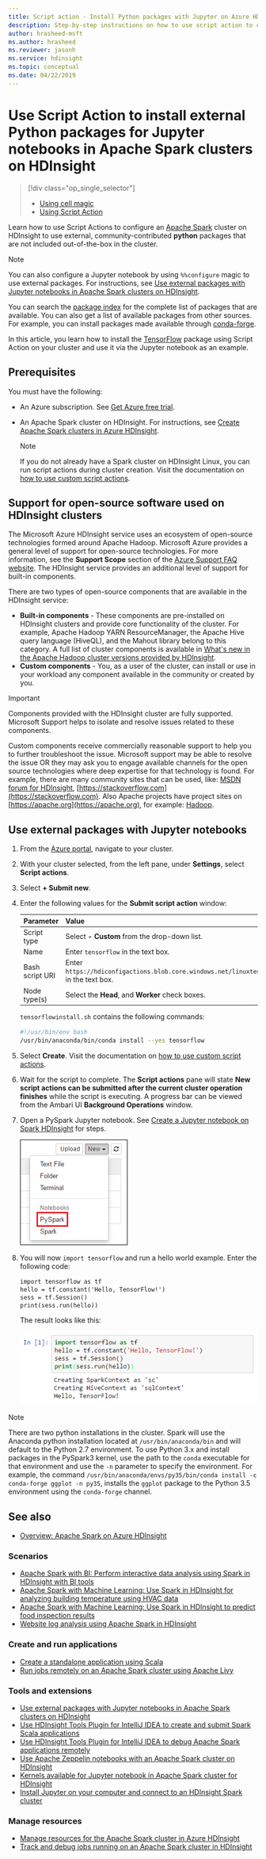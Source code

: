 ```yaml
---
title: Script action - Install Python packages with Jupyter on Azure HDInsight 
description: Step-by-step instructions on how to use script action to configure Jupyter notebooks available with HDInsight Spark clusters to use external python packages.
author: hrasheed-msft
ms.author: hrasheed
ms.reviewer: jasonh
ms.service: hdinsight
ms.topic: conceptual
ms.date: 04/22/2019
---
```


# Use Script Action to install external Python packages for Jupyter notebooks in Apache Spark clusters on HDInsight
> [!div class="op_single_selector"]
> * [Using cell magic](apache-spark-jupyter-notebook-use-external-packages.md)
> * [Using Script Action](apache-spark-python-package-installation.md)

Learn how to use Script Actions to configure an [Apache Spark](https://spark.apache.org/) cluster on HDInsight to use external, community-contributed **python** packages that are not included out-of-the-box in the cluster.

> [!NOTE]  
> You can also configure a Jupyter notebook by using `%%configure` magic to use external packages. For instructions, see [Use external packages with Jupyter notebooks in Apache Spark clusters on HDInsight](apache-spark-jupyter-notebook-use-external-packages.md).

You can search the [package index](https://pypi.python.org/pypi) for the complete list of packages that are available. You can also get a list of available packages from other sources. For example, you can install packages made available through [conda-forge](https://conda-forge.org/feedstocks/).

In this article, you learn how to install the [TensorFlow](https://www.tensorflow.org/) package using Script Action on your cluster and use it via the Jupyter notebook as an example.

## Prerequisites
You must have the following:

* An Azure subscription. See [Get Azure free trial](https://azure.microsoft.com/documentation/videos/get-azure-free-trial-for-testing-hadoop-in-hdinsight/).
* An Apache Spark cluster on HDInsight. For instructions, see [Create Apache Spark clusters in Azure HDInsight](apache-spark-jupyter-spark-sql.md).

   > [!NOTE]  
   > If you do not already have a Spark cluster on HDInsight Linux, you can run script actions during cluster creation. Visit the documentation on [how to use custom script actions](https://docs.microsoft.com/azure/hdinsight/hdinsight-hadoop-customize-cluster-linux).
   
## Support for open-source software used on HDInsight clusters

The Microsoft Azure HDInsight service uses an ecosystem of open-source technologies formed around Apache Hadoop. Microsoft Azure provides a general level of support for open-source technologies. For more information, see the **Support Scope** section of the [Azure Support FAQ website](https://azure.microsoft.com/support/faq/). The HDInsight service provides an additional level of support for built-in components.

There are two types of open-source components that are available in the HDInsight service:

* **Built-in components** - These components are pre-installed on HDInsight clusters and provide core functionality of the cluster. For example, Apache Hadoop YARN ResourceManager, the Apache Hive query language (HiveQL), and the Mahout library belong to this category. A full list of cluster components is available in [What's new in the Apache Hadoop cluster versions provided by HDInsight](https://docs.microsoft.com/azure/hdinsight/hdinsight-component-versioning).
* **Custom components** - You, as a user of the cluster, can install or use in your workload any component available in the community or created by you.

> [!IMPORTANT]   
> Components provided with the HDInsight cluster are fully supported. Microsoft Support helps to isolate and resolve issues related to these components.
>
> Custom components receive commercially reasonable support to help you to further troubleshoot the issue. Microsoft support may be able to resolve the issue OR they may ask you to engage available channels for the open source technologies where deep expertise for that technology is found. For example, there are many community sites that can be used, like: [MSDN forum for HDInsight](https://social.msdn.microsoft.com/Forums/azure/home?forum=hdinsight), [https://stackoverflow.com](https://stackoverflow.com). Also Apache projects have project sites on [https://apache.org](https://apache.org), for example: [Hadoop](https://hadoop.apache.org/).


## Use external packages with Jupyter notebooks

1. From the [Azure portal](https://portal.azure.com/), navigate to your cluster.  

2. With your cluster selected, from the left pane, under **Settings**, select  **Script actions**.

3. Select **+ Submit new**.

4. Enter the following values for the **Submit script action** window:  


    |Parameter | Value |
    |---|---|
    |Script type | Select **- Custom** from the drop-down list.|
    |Name |Enter `tensorflow` in the text box.|
    |Bash script URI |Enter `https://hdiconfigactions.blob.core.windows.net/linuxtensorflow/tensorflowinstall.sh` in the text box. |
    |Node type(s) | Select the **Head**, and **Worker** check boxes. |

    `tensorflowinstall.sh` contains the following commands:

    ```bash
    #!/usr/bin/env bash
    /usr/bin/anaconda/bin/conda install --yes tensorflow
    ```

5. Select **Create**.  Visit the documentation on [how to use custom script actions](../hdinsight-hadoop-customize-cluster-linux.md).

6. Wait for the script to complete.  The  **Script actions** pane will state **New script actions can be submitted after the current cluster operation finishes** while the script is executing.  A progress bar can be viewed from the Ambari UI **Background Operations** window.

7. Open a PySpark Jupyter notebook.  See [Create a Jupyter notebook on Spark HDInsight](./apache-spark-jupyter-notebook-kernels.md#create-a-jupyter-notebook-on-spark-hdinsight) for steps.

    ![Create a new Jupyter notebook](./media/apache-spark-python-package-installation/hdinsight-spark-create-notebook.png "Create a new Jupyter notebook")

8. You will now `import tensorflow` and run a hello world example. Enter the following code:

    ```
    import tensorflow as tf
    hello = tf.constant('Hello, TensorFlow!')
    sess = tf.Session()
    print(sess.run(hello))
    ```

	The result looks like this:
	
	![TensorFlow code execution](./media/apache-spark-python-package-installation/execution.png "Execute TensorFlow code")

> [!NOTE]  
> There are two python installations in the cluster. Spark will use the Anaconda python installation located at `/usr/bin/anaconda/bin` and will default to the Python 2.7 environment. To use Python 3.x and install packages in the PySpark3 kernel, use the path to the `conda` executable for that environment and use the `-n` parameter to specify the environment. For example, the command `/usr/bin/anaconda/envs/py35/bin/conda install -c conda-forge ggplot -n py35`, installs the `ggplot` package to the Python 3.5 environment using the `conda-forge` channel.

## <a name="seealso"></a>See also
* [Overview: Apache Spark on Azure HDInsight](apache-spark-overview.md)

### Scenarios
* [Apache Spark with BI: Perform interactive data analysis using Spark in HDInsight with BI tools](apache-spark-use-bi-tools.md)
* [Apache Spark with Machine Learning: Use Spark in HDInsight for analyzing building temperature using HVAC data](apache-spark-ipython-notebook-machine-learning.md)
* [Apache Spark with Machine Learning: Use Spark in HDInsight to predict food inspection results](apache-spark-machine-learning-mllib-ipython.md)
* [Website log analysis using Apache Spark in HDInsight](apache-spark-custom-library-website-log-analysis.md)

### Create and run applications
* [Create a standalone application using Scala](apache-spark-create-standalone-application.md)
* [Run jobs remotely on an Apache Spark cluster using Apache Livy](apache-spark-livy-rest-interface.md)

### Tools and extensions
* [Use external packages with Jupyter notebooks in Apache Spark clusters on HDInsight](apache-spark-jupyter-notebook-use-external-packages.md)
* [Use HDInsight Tools Plugin for IntelliJ IDEA to create and submit Spark Scala applications](apache-spark-intellij-tool-plugin.md)
* [Use HDInsight Tools Plugin for IntelliJ IDEA to debug Apache Spark applications remotely](apache-spark-intellij-tool-plugin-debug-jobs-remotely.md)
* [Use Apache Zeppelin notebooks with an Apache Spark cluster on HDInsight](apache-spark-zeppelin-notebook.md)
* [Kernels available for Jupyter notebook in Apache Spark cluster for HDInsight](apache-spark-jupyter-notebook-kernels.md)
* [Install Jupyter on your computer and connect to an HDInsight Spark cluster](apache-spark-jupyter-notebook-install-locally.md)

### Manage resources
* [Manage resources for the Apache Spark cluster in Azure HDInsight](apache-spark-resource-manager.md)
* [Track and debug jobs running on an Apache Spark cluster in HDInsight](apache-spark-job-debugging.md)
